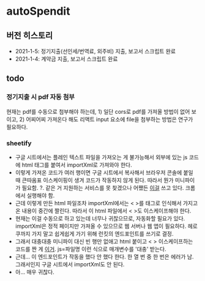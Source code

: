 # autoSpendit

## 버전 히스토리

- 2021-1-5: 정기지출(선인세/번역료, 외주비) 지출, 보고서 스크립트 완료
- 2021-1-4: 계약금 지출, 보고서 스크립트 완료

## todo

### 정기지출 시 pdf 자동 첨부
현재는 pdf를 수동으로 첨부해야 하는데, 1) 일단 cors로 pdf를 가져올 방법이 없어 보이고, 2) 어찌어찌 가져온다 해도 리액트 input 요소에 file을 첨부하는 방법은 연구가 필요하다.

### sheetify

- 구글 시트에서는 플레인 텍스트 파일을 가져오는 게 불가능해서 외부에 있는 js 코드에 html 태그를 붙여서 importXml로 가져와야 한다. 
- 이렇게 가져온 코드가 여러 행이면 구글 시트에서 복사해서 브라우저 콘솔에 붙일 때 큰따옴표 이스케이핑이 생겨 코드가 작동하지 않게 된다. 따라서 뭔가 미니파이가 필요함. ?. 같은 거 지원하는 서비스를 못 찾겠으나 어쨌든 [이걸](https://javascript-minifier.com/) 쓰고 있다. 크롬에서 실행해야 함. 
- 근데 이렇게 만든 html 파일조차 importXml에서는 < >를 태그로 인식해서 가지고 온 내용이 중간에 짤린다. 따라서 이 html 파일에서 < >도 이스케이프해야 한다. 
- 현재는 이걸 수동으로 하고 있는데 너무나 귀찮으므로, 자동화할 필요가 있다. importXml은 정적 페이지만 가져올 수 있으므로 웹 서버나 웹 앱이 필요하다. 헤로쿠까지 가지 말고 쉽게쉽게 가기 위해 런킷의 엔드포인트를 쓰기로 결정. 
- 그래서 대충대충 미니파이 대신 빈 행만 없애고 html 붙이고 < > 이스케이프하는 코드를 짠 게 [이거](https://runkit.com/anemochore/sheetify). js=파일명 이런 식으로 매개변수를 '대충' 받는다. 
- 근데... 이 엔드포인트가 작동을 했다 안 했다 한다. 한 열 번 중 한 번은 에러가 남. 그래서인지 구글 시트에서 importXml도 안 된다. 
- 아... 매우 귀찮다. 


